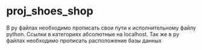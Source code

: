 # proj_shoes_shop
В py файлах необходимо прописать свои пути к исполнительному файлу python. 
Ссылки в категориях абсолютные на localhost.
Так же в py файлах необходимо прописать расположение базы данных
